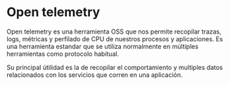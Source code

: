 # Open telemetry

Open telemetry es una herramienta OSS que nos permite recopilar trazas, logs, métricas y perfilado de CPU de nuestros procesos y aplicaciones.
Es una herramienta estandar que se utiliza normalmente en múltiples herramientas como protocolo habitual. 

Su principal útilidad es la de recopilar el comportamiento y multiples datos relacionados con los servicios que corren en una aplicación.

